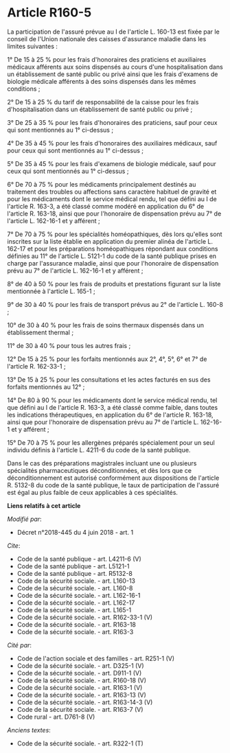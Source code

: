 # Article R160-5

La participation de l'assuré prévue au I de l'article L. 160-13 est fixée par le conseil de l'Union nationale des caisses
d'assurance maladie dans les limites suivantes : 

1° De 15 à 25 % pour les frais d'honoraires des praticiens et auxiliaires médicaux afférents aux soins dispensés au cours
d'une hospitalisation dans un établissement de santé public ou privé ainsi que les frais d'examens de biologie médicale
afférents à des soins dispensés dans les mêmes conditions ; 

2° De 15 à 25 % du tarif de responsabilité de la caisse pour les frais d'hospitalisation dans un établissement de santé
public ou privé ; 

3° De 25 à 35 % pour les frais d'honoraires des praticiens, sauf pour ceux qui sont mentionnés au 1° ci-dessus ; 

4° De 35 à 45 % pour les frais d'honoraires des auxiliaires médicaux, sauf pour ceux qui sont mentionnés au 1° ci-dessus ; 

5° De 35 à 45 % pour les frais d'examens de biologie médicale, sauf pour ceux qui sont mentionnés au 1° ci-dessus ; 

6° De 70 à 75 % pour les médicaments principalement destinés au traitement des troubles ou affections sans caractère habituel
de gravité et pour les médicaments dont le service médical rendu, tel que défini au I de l'article R. 163-3, a été classé
comme modéré en application du 6° de l'article R. 163-18, ainsi que pour l'honoraire de dispensation prévu au 7° de l'article
L. 162-16-1 et y afférent ; 

7° De 70 à 75 % pour les spécialités homéopathiques, dès lors qu'elles sont inscrites sur la liste établie en application du
premier alinéa de l'article L. 162-17 et pour les préparations homéopathiques répondant aux conditions définies au 11° de
l'article L. 5121-1 du code de la santé publique prises en charge par l'assurance maladie, ainsi que pour l'honoraire de
dispensation prévu au 7° de l'article L. 162-16-1 et y afférent ; 

8° de 40 à 50 % pour les frais de produits et prestations figurant sur la liste mentionnée à l'article L. 165-1 ; 

9° de 30 à 40 % pour les frais de transport prévus au 2° de l'article L. 160-8 ; 

10° de 30 à 40 % pour les frais de soins thermaux dispensés dans un établissement thermal ; 

11° de 30 à 40 % pour tous les autres frais ; 

12° De 15 à 25 % pour les forfaits mentionnés aux 2°, 4°, 5°, 6° et 7° de l'article R. 162-33-1 ; 

13° De 15 à 25 % pour les consultations et les actes facturés en sus des forfaits mentionnés au 12° ; 

14° De 80 à 90 % pour les médicaments dont le service médical rendu, tel que défini au I de l'article R. 163-3, a été classé
comme faible, dans toutes les indications thérapeutiques, en application du 6° de l'article R. 163-18, ainsi que pour
l'honoraire de dispensation prévu au 7° de l'article L. 162-16-1 et y afférent ; 

15° De 70 à 75 % pour les allergènes préparés spécialement pour un seul individu définis à l'article L. 4211-6 du code de la
santé publique. 

Dans le cas des préparations magistrales incluant une ou plusieurs spécialités pharmaceutiques déconditionnées, et dès lors
que ce déconditionnement est autorisé conformément aux dispositions de l'article R. 5132-8 du code de la santé publique, le
taux de participation de l'assuré est égal au plus faible de ceux applicables à ces spécialités.

**Liens relatifs à cet article**

_Modifié par_:

  - Décret n°2018-445 du 4 juin 2018 - art. 1

_Cite_:

  - Code de la santé publique - art. L4211-6 (V)
  - Code de la santé publique - art. L5121-1
  - Code de la santé publique - art. R5132-8
  - Code de la sécurité sociale. - art. L160-13
  - Code de la sécurité sociale. - art. L160-8
  - Code de la sécurité sociale. - art. L162-16-1
  - Code de la sécurité sociale. - art. L162-17
  - Code de la sécurité sociale. - art. L165-1
  - Code de la sécurité sociale. - art. R162-33-1 (V)
  - Code de la sécurité sociale. - art. R163-18
  - Code de la sécurité sociale. - art. R163-3

_Cité par_:

  - Code de l'action sociale et des familles - art. R251-1 (V)
  - Code de la sécurité sociale. - art. D325-1 (V)
  - Code de la sécurité sociale. - art. D911-1 (V)
  - Code de la sécurité sociale. - art. R160-18 (V)
  - Code de la sécurité sociale. - art. R163-1 (V)
  - Code de la sécurité sociale. - art. R163-13 (V)
  - Code de la sécurité sociale. - art. R163-14-3 (V)
  - Code de la sécurité sociale. - art. R163-7 (V)
  - Code rural - art. D761-8 (V)

_Anciens textes_:

  - Code de la sécurité sociale. - art. R322-1 (T)
